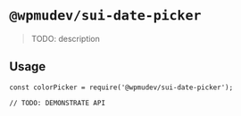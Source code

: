 # `@wpmudev/sui-date-picker`

> TODO: description

## Usage

```
const colorPicker = require('@wpmudev/sui-date-picker');

// TODO: DEMONSTRATE API
```
